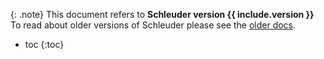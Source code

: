 {: .note}
This document refers to **Schleuder version {{ include.version }}** To read about older versions of Schleuder please see the [older docs](older/).

* toc
{:toc}


